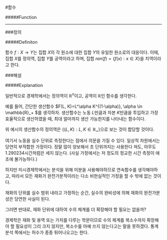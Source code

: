 #함수

#####Function

---

###정의

#####Definiton

함수 $f: X\to Y$는 집합 $X$의 각 원소에 대한 집합 $Y$의 유일한 원소로의 대응이다.
이때, 집합 $X$를 정의역, 집합 $Y$를 공역이라고 하며,
집합 $ran(f)=\{ f(x):  x \in X \}$을 치역이라고 한다.

###해설

#####Explanation

일반적으로 경제학에서는 정의역이 $\mathbb{R}^n$이고, 공역이 $\mathbb{R}$인 함수를 생각한다.

예를 들어, 간단한 생산함수 $F(L, K)=L^\alpha K^{(1-\alpha)}, \alpha \in \mathbb{R}_+ $를 생각하자.
생산함수는 노동 $L$만큼과 자본 $K$만큼을 투입하고 가장 효율적으로 생산하였을 때, 최대 얼마까지 생산 가능한지를 나타내는 함수이다.

위 예시의 생산함수의 정의역은 $\{(L, K):L,K \in \mathbb{R}_+ \}$으로 보는 것이 합당할 것이다.

여기서 노동을 실수 단위로 측정한다는 점에서 의문을 가질 수 있다. 일상적 차원에서는 당연히 부적합한 가정이다. 정말 많이 양보해서 초 단위까지는 사용한다 쳐도,  아무도 1.290234시간처럼은 세지 않는다. (사실 가정에서는 저 정도의 정교한 시간 측정이 애초에 불가능하다.) 

하지만 미시경제학에서는 분석을 위해 미분을 사용해야하므로 연속함수를 생각해야하고, 따라서 모든 재화가 완전가분적이라는 다소 비현실적인 가정을 할 수 밖에 없는 것이다.

재화의 단위를 실수 범위 내라고 가정하는 순간, 실수의 완비성에 의해 재화의 완전가분성은 당연한 사실이 된다.

그러면 반대로, 재화 단위에 대하여 수의 체계를 더 확장해야 할 필요는 없을까?

경제학은 재화 및 용역 또는 가치를 다루는 학문이므로 수의 체계를 복소수까지 확장해야 할 필요성이 그리 크지 않지만, 복소수를 아예 쓰지 않는다고는 말을 못하겠다. 통계분석 쪽에서는 허수가 종종 튀어나오고는 한다.